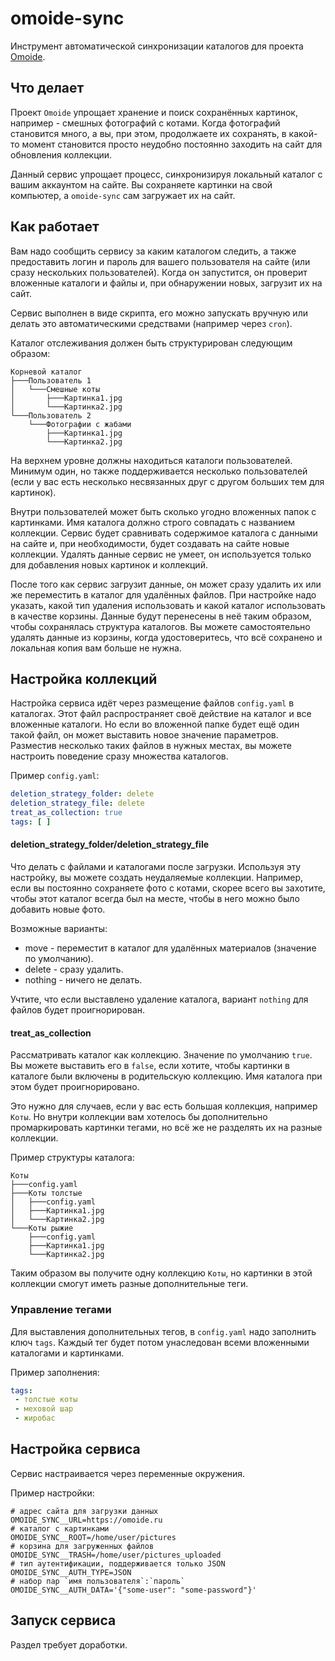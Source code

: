 # omoide-sync

Инструмент автоматической синхронизации каталогов для
проекта [Omoide](https://github.com/IgorZyktin/omoide).

## Что делает

Проект `Omoide` упрощает хранение и поиск сохранённых картинок, например -
смешных фотографий с котами. Когда фотографий становится много, а вы, при этом,
продолжаете их сохранять, в какой-то момент становится просто неудобно
постоянно заходить на сайт для обновления коллекции.

Данный сервис упрощает процесс, синхронизируя локальный каталог с вашим
аккаунтом на сайте. Вы сохраняете картинки на свой компьютер, а `omoide-sync`
сам загружает их на сайт.

## Как работает

Вам надо сообщить сервису за каким каталогом следить, а также предоставить
логин и пароль для вашего пользователя на сайте (или сразу нескольких
пользователей). Когда он запустится, он проверит вложенные каталоги и файлы и,
при обнаружении новых, загрузит их на сайт.

Сервис выполнен в виде скрипта, его можно запускать вручную или делать это
автоматическими средствами (например через `cron`).

Каталог отслеживания должен быть структурирован следующим образом:

```
Корневой каталог
├───Пользователь 1
│   └───Смешные коты
│       ├───Картинка1.jpg
│       └───Картинка2.jpg
└───Пользователь 2
    └───Фотографии с жабами
        ├───Картинка1.jpg
        └───Картинка2.jpg
```

На верхнем уровне должны находиться каталоги пользователей. Минимум один, но
также поддерживается несколько пользователей (если у вас есть несколько
несвязанных друг с другом больших тем для картинок).

Внутри пользователей может быть сколько угодно вложенных папок с картинками.
Имя каталога должно строго совпадать с названием коллекции. Сервис будет
сравнивать содержимое каталога с данными на сайте и, при необходимости, будет
создавать на сайте новые коллекции. Удалять данные сервис не умеет, он
используется только для добавления новых картинок и коллекций.

После того как сервис загрузит данные, он может сразу удалить их или же
переместить в каталог для удалённых файлов. При настройке надо указать, какой
тип удаления использовать и какой каталог использовать в качестве
корзины. Данные будут перенесены в неё таким образом, чтобы сохранялась
структура каталогов. Вы можете самостоятельно удалять данные из корзины, когда
удостоверитесь, что всё сохранено и локальная копия вам больше не нужна.

## Настройка коллекций

Настройка сервиса идёт через размещение файлов `config.yaml` в каталогах. Этот
файл распространяет своё действие на каталог и все вложенные каталоги. Но если
во вложенной папке будет ещё один такой файл, он может выставить новое значение
параметров. Разместив несколько таких файлов в нужных местах, вы можете
настроить поведение сразу множества каталогов.

Пример `config.yaml`:

```yaml
deletion_strategy_folder: delete
deletion_strategy_file: delete
treat_as_collection: true
tags: [ ]
```

#### deletion_strategy_folder/deletion_strategy_file

Что делать с файлами и каталогами после загрузки. Используя эту настройку, вы
можете создать неудаляемые коллекции. Например, если вы постоянно сохраняете
фото с котами, скорее всего вы захотите, чтобы этот каталог всегда был на
месте, чтобы в него можно было добавить новые фото.

Возможные варианты:

* move - переместит в каталог для удалённых материалов (значение по умолчанию).
* delete - сразу удалить.
* nothing - ничего не делать.

Учтите, что если выставлено удаление каталога, вариант `nothing` для файлов
будет проигнорирован.

#### treat_as_collection

Рассматривать каталог как коллекцию. Значение по умолчанию `true`. Вы можете
выставить его в `false`, если хотите, чтобы картинки в каталоге были включены в
родительскую коллекцию. Имя каталога при этом будет проигнорировано.

Это нужно для случаев, если у вас есть большая коллекция, например `Коты`. Но
внутри коллекции вам хотелось бы дополнительно промаркировать картинки тегами,
но всё же не разделять их на разные коллекции.

Пример структуры каталога:

```
Коты
├───config.yaml
├───Коты толстые
│   ├───config.yaml
│   ├───Картинка1.jpg
│   └───Картинка2.jpg
└───Коты рыжие
    ├───config.yaml
    ├───Картинка1.jpg
    └───Картинка2.jpg
```

Таким образом вы получите одну коллекцию `Коты`, но картинки в этой коллекции
смогут иметь разные дополнительные теги.

### Управление тегами

Для выставления дополнительных тегов, в `config.yaml` надо заполнить
ключ `tags`.
Каждый тег будет потом унаследован всеми вложенными каталогами и картинками.

Пример заполнения:

```yaml
tags:
 - толстые коты
 - меховой шар
 - жиробас
```

## Настройка сервиса

Сервис настраивается через переменные окружения.

Пример настройки:

```shell
# адрес сайта для загрузки данных
OMOIDE_SYNC__URL=https://omoide.ru
# каталог с картинками
OMOIDE_SYNC__ROOT=/home/user/pictures
# корзина для загруженных файлов
OMOIDE_SYNC__TRASH=/home/user/pictures_uploaded
# тип аутентификации, поддерживается только JSON
OMOIDE_SYNC__AUTH_TYPE=JSON
# набор пар `имя пользователя`:`пароль`
OMOIDE_SYNC__AUTH_DATA='{"some-user": "some-password"}'
```

## Запуск сервиса

Раздел требует доработки.
